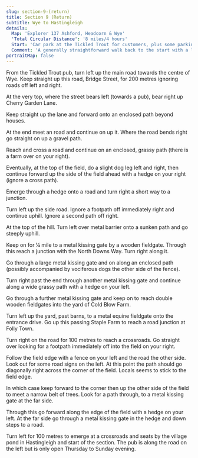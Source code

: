 ```yaml
---
slug: section-9-(return)
title: Section 9 (Return)
subtitle: Wye to Hastingleigh
details:
  Map: 'Explorer 137 Ashford, Headcorn & Wye'
  'Total Circular Distance': '8 miles/4 hours'
  Start: 'Car park at the Tickled Trout for customers, plus some parking by the village hall a short distance back on the right off the main road.'
  Comment: 'A generally straightforward walk back to the start with a literarily dead straight walk for over two miles to start. Then a steep climb up onto the North Downs on a pleasant sheltered path. A short section of NDW leads to Cold Blow Farm then easy going back into Hastingleigh.'
portraitMap: false
---
```

From the Tickled Trout pub, turn left up the main road towards the centre of Wye. Keep straight up this road, Bridge Street, for 200 metres ignoring roads off left and right.

At the very top, where the street bears left (towards a pub), bear right up Cherry Garden Lane.

Keep straight up the lane and forward onto an enclosed path beyond houses.

At the end meet an road and continue on up it. Where the road bends right go straight on up a gravel path.

Reach and cross a road and continue on an enclosed, grassy path (there is a farm over on your right).

Eventually, at the top of the field, do a slight dog leg left and right, then continue forward up the side of the field ahead with a hedge on your right (ignore a cross path).

Emerge through a hedge onto a road and turn right a short way to a junction.

Turn left up the side road. Ignore a footpath off immediately right and continue uphill. Ignore a second path off right.

At the top of the hill. Turn left over metal barrier onto a sunken path and go steeply uphill.

Keep on for ¼ mile to a metal kissing gate by a wooden fieldgate. Through this reach a junction with the North Downs Way. Turn right along it.

Go through a large metal kissing gate and on along an enclosed path (possibly accompanied by vociferous dogs the other side of the fence).

Turn right past the end through another metal kissing gate and continue along a wide grassy path with a hedge on your left.

Go through a further metal kissing gate and keep on to reach double wooden fieldgates into the yard of Cold Blow Farm.

Turn left up the yard, past barns, to a metal equine fieldgate onto the entrance drive. Go up this passing Staple Farm to reach a road junction at Folly Town.

Turn right on the road for 100 metres to reach a crossroads. Go straight over looking for a footpath immediately off into the field on your right.

Follow the field edge with a fence on your left and the road the other side. Look out for some road signs on the left. At this point the path should go diagonally right across the corner of the field. Locals seems to stick to the field edge.

In which case keep forward to the corner then up the other side of the field to meet a narrow belt of trees. Look for a path through, to a metal kissing gate at the far side.

Through this go forward along the edge of the field with a hedge on your left. At the far side go through a metal kissing gate in the hedge and down steps to a road.

Turn left for 100 metres to emerge at a crossroads and seats by the village pond in Hastingleigh and start of the section. The pub is along the road on the left but is only open Thursday to Sunday evening.
